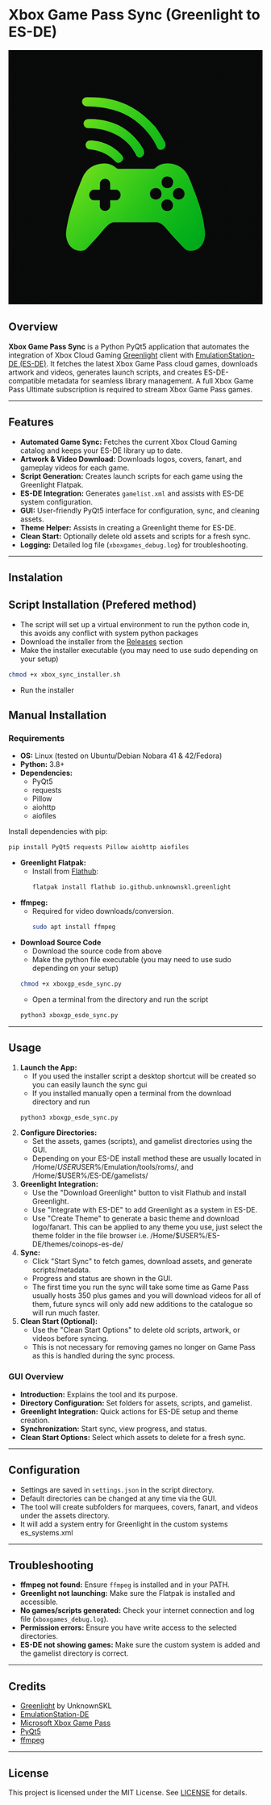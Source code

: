 # Xbox Game Pass Sync (Greenlight to ES-DE)

![Xbox Game Pass Sync Banner](icon.png)

## Overview

**Xbox Game Pass Sync** is a Python PyQt5 application that automates the integration of Xbox Cloud Gaming [Greenlight](https://github.com/unknownskl/greenlight) client with [EmulationStation-DE (ES-DE)](https://es-de.org/). It fetches the latest Xbox Game Pass cloud games, downloads artwork and videos, generates launch scripts, and creates ES-DE-compatible metadata for seamless library management. A full Xbox Game Pass Ultimate subscription is required to stream Xbox Game Pass games.

---

## Features

- **Automated Game Sync:** Fetches the current Xbox Cloud Gaming catalog and keeps your ES-DE library up to date.
- **Artwork & Video Download:** Downloads logos, covers, fanart, and gameplay videos for each game.
- **Script Generation:** Creates launch scripts for each game using the Greenlight Flatpak.
- **ES-DE Integration:** Generates `gamelist.xml` and assists with ES-DE system configuration.
- **GUI:** User-friendly PyQt5 interface for configuration, sync, and cleaning assets.
- **Theme Helper:** Assists in creating a Greenlight theme for ES-DE.
- **Clean Start:** Optionally delete old assets and scripts for a fresh sync.
- **Logging:** Detailed log file (`xboxgames_debug.log`) for troubleshooting.

---
## Instalation

## Script Installation (Prefered method)
- The script will set up a virtual environment to run the python code in, this avoids any conflict with system python packages
- Download the installer from the [Releases](https://github.com/Boc86/xboxgp_esde_sync/releases) section
- Make the installer executable (you may need to use sudo depending on your setup) 
```bash
chmod +x xbox_sync_installer.sh
```
- Run the installer

## Manual Installation

### Requirements
- **OS:** Linux (tested on Ubuntu/Debian Nobara 41 & 42/Fedora)
- **Python:** 3.8+
- **Dependencies:**
  - PyQt5
  - requests
  - Pillow
  - aiohttp
  - aiofiles

Install dependencies with pip:
```bash
pip install PyQt5 requests Pillow aiohttp aiofiles
```

- **Greenlight Flatpak:**
  - Install from [Flathub](https://flathub.org/apps/io.github.unknownskl.greenlight):
    ```bash
    flatpak install flathub io.github.unknownskl.greenlight
    ```
- **ffmpeg:**
  - Required for video downloads/conversion.
    ```bash
    sudo apt install ffmpeg
    ```
- **Download Source Code**
  - Download the source code from above
  - Make the python file executable (you may need to use sudo depending on your setup) 
  ```bash
  chmod +x xboxgp_esde_sync.py
  ```
  - Open a terminal from the directory and run the script
  ```bash
  python3 xboxgp_esde_sync.py
  ```

---

## Usage

1. **Launch the App:**
   - If you used the installer script a desktop shortcut will be created so you can easily launch the sync gui
   - If you installed manually open a terminal from the download directory and run
   ```bash
   python3 xboxgp_esde_sync.py
   ```
3. **Configure Directories:**
   - Set the assets, games (scripts), and gamelist directories using the GUI.
   - Depending on your ES-DE install method these are usually located in /Home/$USER%/Emulation/tools/downloaded_media/, /Home/$USER%/Emulation/tools/roms/, and /Home/$USER%/ES-DE/gamelists/
4. **Greenlight Integration:**
   - Use the "Download Greenlight" button to visit Flathub and install Greenlight.
   - Use "Integrate with ES-DE" to add Greenlight as a system in ES-DE.
   - Use "Create Theme" to generate a basic theme and download logo/fanart. This can be applied to any theme you use, just select the theme folder in the file browser i.e. /Home/$USER%/ES-DE/themes/coinops-es-de/
5. **Sync:**
   - Click "Start Sync" to fetch games, download assets, and generate scripts/metadata.
   - Progress and status are shown in the GUI.
   - The first time you run the sync will take some time as Game Pass usually hosts 350 plus games and you will download videos for all of them, future syncs will only add new additions to the catalogue so will run much faster.
6. **Clean Start (Optional):**
   - Use the "Clean Start Options" to delete old scripts, artwork, or videos before syncing.
   - This is not necessary for removing games no longer on Game Pass as this is handled during the sync process.

### GUI Overview
- **Introduction:** Explains the tool and its purpose.
- **Directory Configuration:** Set folders for assets, scripts, and gamelist.
- **Greenlight Integration:** Quick actions for ES-DE setup and theme creation.
- **Synchronization:** Start sync, view progress, and status.
- **Clean Start Options:** Select which assets to delete for a fresh sync.

---

## Configuration
- Settings are saved in `settings.json` in the script directory.
- Default directories can be changed at any time via the GUI.
- The tool will create subfolders for marquees, covers, fanart, and videos under the assets directory.
- It will add a system entry for Greenlight in the custom systems es_systems.xml 

---

## Troubleshooting
- **ffmpeg not found:** Ensure `ffmpeg` is installed and in your PATH.
- **Greenlight not launching:** Make sure the Flatpak is installed and accessible.
- **No games/scripts generated:** Check your internet connection and log file (`xboxgames_debug.log`).
- **Permission errors:** Ensure you have write access to the selected directories.
- **ES-DE not showing games:** Make sure the custom system is added and the gamelist directory is correct.

---

## Credits
- [Greenlight](https://github.com/UnknownSKL/Greenlight) by UnknownSKL
- [EmulationStation-DE](https://es-de.org/)
- [Microsoft Xbox Game Pass](https://www.xbox.com/en-GB/auth/msa?action=logIn&returnUrl=%2Fen-GB%2Fxbox-game-pass&prompt=none)
- [PyQt5](https://riverbankcomputing.com/software/pyqt/)
- [ffmpeg](https://ffmpeg.org/)

---

## License

This project is licensed under the MIT License. See [LICENSE](LICENSE) for details.
